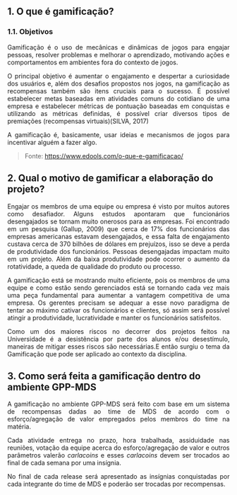 ## 1. O que é gamificação?

### 1.1. Objetivos

<p align = "justify"> Gamificação é o uso de mecânicas e dinâmicas de jogos para engajar pessoas, resolver problemas e melhorar o aprendizado, motivando ações e comportamentos em ambientes fora do contexto de jogos. </p>

<p align = "justify"> O principal objetivo é aumentar o engajamento e despertar a curiosidade dos usuários e, além dos desafios propostos nos jogos, na gamificação as recompensas também são itens cruciais para o sucesso. É possível estabelecer metas baseadas em atividades comuns do cotidiano de uma empresa e estabelecer métricas de pontuação baseadas em conquistas e utilizando as métricas definidas, é possível criar diversos tipos de premiações (recompensas virtuais)(SILVA, 2017)</p>

<p align = "justify"> A gamificação é, basicamente, usar ideias e mecanismos de jogos para incentivar alguém a fazer algo.</p>

> Fonte: https://www.edools.com/o-que-e-gamificacao/

## 2. Qual o motivo de gamificar a elaboração do projeto?

<p align = "justify">Engajar os membros de uma equipe ou empresa é visto por muitos autores como desafiador. Alguns estudos apontaram que funcionários desengajados se tornam muito onerosos para as empresas. Foi encontrado em um pesquisa (Gallup, 2009) que cerca de 17% dos funcionários das empresas americanas estavam desengajados, e essa falta de engajamento custava cerca de 370 bilhões de dólares em prejuízos, isso se deve a perda de produtividade dos funcionários. Pessoas desengajadas impactam muito em um projeto. Além da baixa produtividade pode ocorrer o aumento da rotatividade, a queda de qualidade do produto ou processo.</p>

<p align = "justify">A gamificação está se mostrando muito eficiente, pois os membros de uma equipe e como estão sendo gerenciados está se tornando cada vez mais uma peça fundamental para aumentar a vantagem competitiva de uma empresa. Os gerentes precisam se adequar a esse novo paradigma de tentar ao máximo cativar os funcionários e clientes, só assim será possível atingir a produtividade, lucratividade e manter os funcionários satisfeitos.</p>

<p align = "justify">Como um dos maiores riscos no decorrer dos projetos feitos na Universidade é a desistência por parte dos alunos e/ou desestímulo, maneiras de mitigar esses riscos são necessárias.E então surgiu o tema da Gamificação que pode ser aplicado ao contexto da disciplina. </p>

## 3. Como será feita a gamificação dentro do ambiente GPP-MDS

<p align = "justify">A gamificação no ambiente GPP-MDS será feito com base em um sistema de recompensas dadas ao time de MDS de acordo com o esforço/agregação de valor empregados pelos membros do time na matéria. </p>

<p align = "justify">Cada atividade entrega no prazo, hora trabalhada, assiduidade nas reuniões, votação da equipe acerca do esforço/agregação de valor e outros parâmetros valerão <i>carlacoins</i> e esses <i>carlacoins</i> devem ser trocados ao final de cada semana por uma insígnia. </p>

<p align = "justify">No final de cada release será apresentado as insígnias conquistadas por cada integrante do time de MDS e poderão ser trocadas por recompensas.</p>